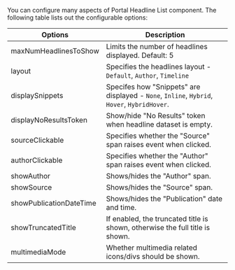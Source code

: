 ﻿You can configure many aspects of Portal Headline List component. The following table lists out the configurable options: 

   Options					|  Description											
----------------------------|----------------------------------------------------------------------------------------------
maxNumHeadlinesToShow		| Limits the number of headlines displayed. <span class="label">Default: 5</span>
layout						| Specifies the headlines layout - `Default`, `Author`, `Timeline`
displaySnippets				| Specifes how "Snippets" are displayed - `None`, `Inline`, `Hybrid`, `Hover`, `HybridHover`.
displayNoResultsToken		| Show/hide "No Results" token when headline dataset is empty.
sourceClickable				| Specifies whether the "Source" span raises event when clicked.
authorClickable				| Specifies whether the "Author" span raises event when clicked.
showAuthor					| Shows/hides the "Author" span.
showSource					| Shows/hides the "Source" span.
showPublicationDateTime		| Shows/hides the "Publication" date and time.
showTruncatedTitle			| If enabled, the truncated title is shown, otherwise the full title is shown.
multimediaMode				| Whether multimedia related icons/divs should be shown.
